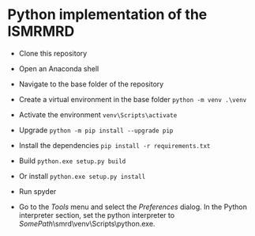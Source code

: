# Python implementation of the ISMRMRD

 - Clone this repository
 - Open an Anaconda shell
 - Navigate to the base folder of the repository
 - Create a virtual environment in the base folder
  `python -m venv .\venv`

 - Activate the environment
  `venv\Scripts\activate`

 - Upgrade
  `python -m pip install --upgrade pip`

 - Install the dependencies
  `pip install -r requirements.txt`

 - Build
  `python.exe setup.py build`

 - Or install
  `python.exe setup.py install`
  
 - Run spyder
 
 - Go to the _Tools_ menu and select the _Preferences_ dialog. In the Python interpreter section, set the python interpreter to _SomePath_\smrd\venv\Scripts\python.exe.


